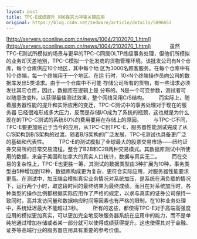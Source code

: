 ```yaml
---
layout: post
title: TPC-E成绩蹿升 X86靠实力冲锋关键应用
original: https://blog.csdn.net/zedware/article/details/5896653
---
```

[http://servers.pconline.com.cn/news/1004/2102070_1.html](http://servers.pconline.com.cn/news/1004/2102070_1.html)
     
      虽然TPC-E测试所模拟的场景与更早的TPC-C同属OLTP练级事务处理，但他们所模拟的业务却天差地别，TPC-C模拟一个批发商的货物管理环境。该批发公司有N个仓库，每个仓库供应10个地区，其中每个地 区为3000名顾客服务。在每个仓库中有10个终端，每一个终端用于一个地区。在运 行时，10×N个终端操作员向公司的数据库发出5类请求。由于一个仓库中不可能 存储公司所有的货物，有一些请求必须发往其它仓库，因此，数据库在逻辑上是 分布的。N是一个可变参数，测试者可以随意改变N，以获得最佳测试效果，整个网络采用C/S结构。
　　而实际上，随着服务器性能的提升和实际应用的变迁，TPC-C测试中的事务处理对于现在的服务器 已经很难形成多大压力，反而是存储I/O成为了系统的瓶颈，这也就是为什么现在的TPC-C测试的系统80%的费用要用在存储上的原因。
　　与TPC-C不同，TPC-E要更加贴近于当今的应用，从TPC-C到TPC-E，服务器性能测试完成了从C/S架构到B/S架构的过渡。随着B/S架构的广泛发展，TPC-E测试也具备更广泛的基础和代表性。
　　TPC-E的测试模拟了全球最大的股票交易市场——纽约证券交易所的日常交易流程，整合了B2B和C2B两种交易模式。其数据库测试中所使用的数据，来自于美国和加拿大的真实人口统计，数据与真实无二。
　　而在交易的复杂性上，TPC-E也更胜一筹，其测试的数据类型由3种扩展为10种，事务类型由5种增加到12种，数据库构成更为复杂，更符合实际应用，对服务器性能要求更高。在测试中，加压端会模拟真实业务情况对系统加压，是系统在满负载的情况下，运行两个小时，取这段时间的最终结果为最终成绩。而且在对系统加压时，各种类型的操作比例都根据实际应用作了严格的规定，以求与真实的证券公司保持一致同时，高并发访问量和数据响应时间等因素也有严格的限制，在10种业务处理中，系统延迟最大不能超过3秒。
　　所有的这些，都使得TPC-E对于高端高强度应用的模拟更加真实，可以更加完全地反映服务器系统在应用中的能力，而不是单纯地通过增加存储或者某一部分就可以使得成绩获得提升。这也使得其对于金融、证券等高端行业的服务器应用具有重要的参考价值。
